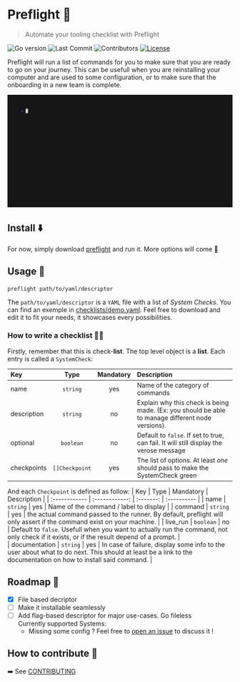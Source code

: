 # Preflight 🛫

> Automate your tooling checklist with Preflight

![Go version](https://img.shields.io/github/go-mod/go-version/delni/preflight?style=flat-square&color=00ADD8)
![Last Commit](https://img.shields.io/github/last-commit/delni/preflight?style=flat-square)
![Contributors](https://img.shields.io/github/contributors/delni/preflight?style=flat-square)
[![License](https://img.shields.io/github/license/delni/preflight?style=flat-square)](./LICENSE)

Preflight will run a list of commands for you to make sure that you are ready to go on your journey. This can be usefull when you are reinstalling your computer and are used to some configuration, or to make sure that the onboarding in a new team is complete.  

![demo](./docs/demo.gif)

## Install ⬇️

For now, simply download [preflight](./preflight) and run it. More options will come 💪

## Usage 🚀

```
preflight path/to/yaml/descriptor
```

The `path/to/yaml/descriptor` is a `YAML` file with a list of *System Checks*. You can find an exemple in [checklists/demo.yaml](./checklists/demo.yaml). Feel free to download and edit it to fit your needs, it showcases every possibilities.

### How to write a checklist 👨‍✈

Firstly, remember that this is check-**list**. The top level object is a **list**. Each entry is called a `SystemCheck`:

| Key         |      Type      | Mandatory | Description |
| :---------- | :------------: | :-------: | :---------- |
| name        |    `string`    |    yes    |  Name of the category of commands | 
| description |    `string`    |    no     |  Explain why this check is being made. (Ex: you should be able to manage different node versions). |
| optional    |   `boolean`    |    no     | Default to `false`. If set to true, can fail. It will still display the verose message |  
| checkpoints     | `[]Checkpoint` |    yes    | The list of options. At least *one* should pass to make the SystemCheck green |

And each `Checkpoint` is defined as follow:
| Key           |      Type      | Mandatory | Description |
| :------------ | :------------: | :-------: | :---------- |
| name          |    `string`    |    yes    |  Name of the command / label to display | 
| command       |    `string`    |    yes    |  the actual command passed to the runner. By default, preflight will only assert if the command exist on your machine. |
| live_run      |   `boolean`    |    no     | Default to `false`. Usefull when you want to actually run the command, not only check if it exists, or if the result depend of a prompt. |  
| documentation |    `string`    |    yes    |  In case of failure, display some info to the user about what to do next. This should at least be a link to the documentation on how to install said command. |

## Roadmap 🚦

- [x] File based decriptor  
- [ ] Make it installable seamlessly
- [ ] Add flag-based descriptor for major use-cases. Go fileless  
    Currently supported Systems:
    - Missing some config ? Feel free to [open an issue](https://github.com/Delni/preflight/issues/new) to discuss it !

## How to contribute 📝

➡️ See [CONTRIBUTING](./CONTRIBUTING.md) 